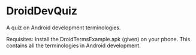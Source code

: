 # DroidDevQuiz
A quiz on Android development terminologies.


Requisites:
Install the DroidTermsExample.apk (given) on your phone. This contains all the terminologies in Android development.
